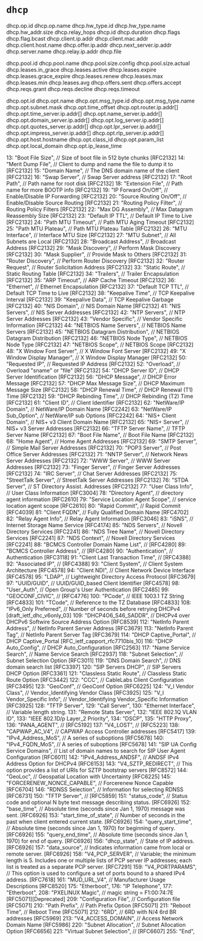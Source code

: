 # `dhcp`

dhcp.op.id
dhcp.op.name
dhcp.hw_type.id
dhcp.hw_type.name
dhcp.hw_addr.size
dhcp.relay_hops
dhcp.id
dhcp.duration
dhcp.flags
dhcp.flag.bcast
dhcp.client.ip.addr
dhcp.client.mac.addr
dhcp.client.host.name
dhcp.offer.ip.addr
dhcp.next_server.ip.addr
dhcp.server.name
dhcp.relay.ip.addr
dhcp.file

dhcp.pool.id
dhcp.pool.name
dhcp.pool.size.config
dhcp.pool.size.actual
dhcp.leases.in_grace
dhcp.leases.active
dhcp.leases.expire
dhcp.leases.grace_expire
dhcp.leases.renew
dhcp.leases.max
dhcp.leases.min
dhcp.leases.avg
dhcp.offers.sent
dhcp.offers.accept
dhcp.reqs.grant
dhcp.reqs.decline
dhcp.reqs.timeout

dhcp.opt.id
dhcp.opt.name
dhcp.opt.msg_type.id
dhcp.opt.msg_type.name
dhcp.opt.subnet.mask
dhcp.opt.time_offset
dhcp.opt.router.ip.addr[]
dhcp.opt.time_server.ip.addr[]
dhcp.opt.name_server.ip.addr[]
dhcp.opt.domain_server.ip.addr[]
dhcp.opt.log_server.ip.addr[]
dhcp.opt.quotes_server.ip.addr[]
dhcp.opt.lpr_server.ip.addr[]
dhcp.opt.impress_server.ip.addr[]
dhcp.opt.rlp_server.ip.addr[]
dhcp.opt.host.hostname
dhcp.opt.class_id
dhcp.opt.param_list
dhcp.opt.local_domain
dhcp.opt.ip_lease_time

13:  "Boot File Size",                    // Size of boot file in 512 byte chunks [RFC2132]
14:  "Merit Dump File",                   // Client to dump and name the file to dump it to [RFC2132]
15:  "Domain Name",                       // The DNS domain name of the client [RFC2132]
16:  "Swap Server",                       // Swap Server address [RFC2132]
17:  "Root Path",                         // Path name for root disk [RFC2132]
18:  "Extension File",                    // Path name for more BOOTP info [RFC2132]
19:  "IP Forward On/Off",                 // Enable/Disable IP Forwarding [RFC2132]
20:  "Source Routing On/Off",             // Enable/Disable Source Routing [RFC2132]
21:  "Routing Policy Filter",             // Routing Policy Filters [RFC2132]
22:  "Max DG Assembly",                   // Max Datagram Reassembly Size [RFC2132]
23:  "Default IP TTL",                    // Default IP Time to Live [RFC2132]
24:  "Path MTU Timeout",                  // Path MTU Aging Timeout [RFC2132]
25:  "Path MTU Plateau",                  // Path MTU Plateau Table [RFC2132]
26:  "MTU Interface",                     // Interface MTU Size [RFC2132]
27:  "MTU Subnet",                        // All Subnets are Local [RFC2132]
28:  "Broadcast Address",                 // Broadcast Address [RFC2132]
29:  "Mask Discovery",                    // Perform Mask Discovery [RFC2132]
30:  "Mask Supplier",                     // Provide Mask to Others [RFC2132]
31:  "Router Discovery",                  // Perform Router Discovery [RFC2132]
32:  "Router Request",                    // Router Solicitation Address [RFC2132]
33:  "Static Route",                      // Static Routing Table [RFC2132]
34:  "Trailers",                          // Trailer Encapsulation [RFC2132]
35:  "ARP Timeout",                       // ARP Cache Timeout [RFC2132]
36:  "Ethernet",                          // Ethernet Encapsulation [RFC2132]
37:  "Default TCP TTL",                   // Default TCP Time to Live [RFC2132]
38:  "Keepalive Time",                    // TCP Keepalive Interval [RFC2132]
39:  "Keepalive Data",                    // TCP Keepalive Garbage [RFC2132]
40:  "NIS Domain",                        // NIS Domain Name [RFC2132]
41:  "NIS Servers",                       // NIS Server Addresses [RFC2132]
42:  "NTP Servers",                       // NTP Server Addresses [RFC2132]
43:  "Vendor Specific",                   // Vendor Specific Information [RFC2132]
44:  "NETBIOS Name Servers",              // NETBIOS Name Servers [RFC2132]
45:  "NETBIOS Datagram Distribution",     // NETBIOS Datagram Distribution [RFC2132]
46:  "NETBIOS Node Type",                 // NETBIOS Node Type [RFC2132]
47:  "NETBIOS Scope",                     // NETBIOS Scope [RFC2132]
48:  "X Window Font Server",              // X Window Font Server [RFC2132]
49:  "X Window Display Manager",          // X Window Display Manager [RFC2132]
50:  "Requested IP",                      // Requested IP Address [RFC2132]
52:  "Overload",                          // Overload "sname" or "file" [RFC2132]
54:  "DHCP Server ID",                    // DHCP Server Identification [RFC2132]
56:  "DHCP Message",                      // DHCP Error Message [RFC2132]
57:  "DHCP Max Message Size",             // DHCP Maximum Message Size [RFC2132]
58:  "DHCP Renewal Time",                 // DHCP Renewal (T1) Time [RFC2132]
59:  "DHCP Rebinding Time",               // DHCP Rebinding (T2) Time [RFC2132]
61:  "Client ID",                         // Client Identifier [RFC2132]
62:  "NetWare/IP Domain",                 // NetWare/IP Domain Name [RFC2242]
63:  "NetWare/IP Sub_Option",             // NetWare/IP sub Options [RFC2242]
64:  "NIS+ Client Domain",                // NIS+ v3 Client Domain Name [RFC2132]
65:  "NIS+ Server",                       // NIS+ v3 Server Addresses [RFC2132]
66:  "TFTP Server Name",                  // TFTP Server Name [RFC2132]
67:  "Boot File Name",                    // Boot File Name [RFC2132]
68:  "Home Agent",                        // Home Agent Addresses [RFC2132]
69:  "SMTP Server",                       // Simple Mail Server Addresses [RFC2132]
70:  "POP3 Server",                       // Post Office Server Addresses [RFC2132]
71:  "NNTP Server",                       // Network News Server Addresses [RFC2132]
72:  "WWW Server",                        // WWW Server Addresses [RFC2132]
73:  "Finger Server",                     // Finger Server Addresses [RFC2132]
74:  "IRC Server",                        // Chat Server Addresses [RFC2132]
75:  "StreetTalk Server",                 // StreetTalk Server Addresses [RFC2132]
76:  "STDA Server",                       // ST Directory Assist. Addresses [RFC2132]
77:  "User Class Info",                   // User Class Information [RFC3004]
78:  "Directory Agent",                   // directory agent information [RFC2610]
79:  "Service Location Agent Scope",      // service location agent scope [RFC2610]
80:  "Rapid Commit",                      // Rapid Commit [RFC4039]
81:  "Client FQDN",                       // Fully Qualified Domain Name [RFC4702]
82:  "Relay Agent Info",                  // Relay Agent Information [RFC3046]
83:  "iSNS",                              // Internet Storage Name Service [RFC4174]
85:  "NDS Servers",                       // Novell Directory Services [RFC2241]
86:  "NDS Tree Name",                     // Novell Directory Services [RFC2241]
87:  "NDS Context",                       // Novell Directory Services [RFC2241]
88:  "BCMCS Controller Domain Name List", // [RFC4280]
89:  "BCMCS Controller Address",          // [RFC4280]
90:  "Authentication",                    // Authentication [RFC3118]
91:  "Client Last Transaction Time",      // [RFC4388]
92:  "Associated IP",                     // [RFC4388]
93:  "Client System",                     // Client System Architecture [RFC4578]
94:  "Client NDI",                        // Client Network Device Interface [RFC4578]
95:  "LDAP",                              // Lightweight Directory Access Protocol [RFC3679]
97:  "UUID/GUID",                         // UUID/GUID_based Client Identifier [RFC4578]
98:  "User_Auth",                         // Open Group's User Authentication [RFC2485]
99:  "GEOCONF_CIVIC",                     // [RFC4776]
100: "PCode",                             // IEEE 1003.1 TZ String [RFC4833]
101: "TCode",                             // Reference to the TZ Database [RFC4833]
108: "IPv6_Only Preferred",               // Number of seconds before retrying DHCPv4 [draft_ietf_dhc_v6only_03]
109: "DHCP4O6_S46_SADDR",                 // DHCPv4 over DHCPv6 Softwire Source Address Option [RFC8539]
112: "NetInfo Parent Address",            // NetInfo Parent Server Address [RFC3679]
113: "NetInfo Parent Tag",                // NetInfo Parent Server Tag [RFC3679]
114: "DHCP Captive_Portal",               // DHCP Captive_Portal [RFC_ietf_capport_rfc7710bis_10]
116: "DHCP Auto_Config",                  // DHCP Auto_Configuration [RFC2563]
117: "Name Service Search",               // Name Service Search [RFC2937]
118: "Subnet Selection",                  // Subnet Selection Option [RFC3011]
119: "DNS Domain Search",                 // DNS domain search list [RFC3397]
120: "SIP Servers DHCP",                  // SIP Servers DHCP Option [RFC3361]
121: "Classless Static Route",            // Classless Static Route Option [RFC3442]
122: "CCC",                               // CableLabs Client Configuration [RFC3495]
123: "GeoConf",                           // GeoConf Option [RFC6225]
124: "V_I Vendor Class",                  // Vendor_Identifying Vendor Class [RFC3925]
125: "V_I Vendor_Specific Info",          // Vendor_Identifying Vendor_Specific Information [RFC3925]
128: "TFTP Server",
129: "Call Server",
130: "Ethernet Interface", // Variable length string.
131: "Remote Stats Server",
132: "IEEE 802.1Q VLAN ID",
133: "IEEE 802.1D/p Layer_2 Priority",
134: "DSCP",
135: "HTTP Proxy",
136: "PANA_AGENT",                    // [RFC5192]
137: "V4_LOST",                       // [RFC5223]
138: "CAPWAP_AC_V4",                  // CAPWAP Access Controller addresses [RFC5417]
139: "IPv4_Address_MoS",              // A series of suboptions [RFC5678]
140: "IPv4_FQDN_MoS",                 // A series of suboptions [RFC5678]
141: "SIP UA Config Service Domains", // List of domain names to search for SIP User Agent Configuration [RFC6011]
142: "IPv4_Address_ANDSF",            // ANDSF IPv4 Address Option for DHCPv4 [RFC6153]
143: "V4_SZTP_REDIRECT",              // This option provides a list of URIs for SZTP bootstrap servers [RFC8572]
144: "GeoLoc",                        // Geospatial Location with Uncertainty [RFC6225]
145: "FORCERENEW_NONCE_CAPABLE",      // Forcerenew Nonce Capable [RFC6704]
146: "RDNSS Selection",               // Information for selecting RDNSS [RFC6731]
150: "TFTP Server",                   // [RFC5859]
151: "status_code",                   // Status code and optional N byte text message describing status. [RFC6926]
152: "base_time",                     // Absolute time (seconds since Jan 1, 1970) message was sent. [RFC6926]
153: "start_time_of_state",           // Number of seconds in the past when client entered current state. [RFC6926]
154: "query_start_time",              // Absolute time (seconds since Jan 1, 1970) for beginning of query. [RFC6926]
155: "query_end_time",                // Absolute time (seconds since Jan 1, 1970) for end of query. [RFC6926]
156: "dhcp_state",                    // State of IP address. [RFC6926]
157: "data_source",                   // Indicates information came from local or remote server. [RFC6926]
158: "V4_PCP_SERVER",                 // Variable; the minimum length is 5. Includes one or multiple lists of PCP server IP addresses; each list is treated as a separate PCP server. [RFC7291]
159: "V4_PORTPARAMS",                 // This option is used to configure a set of ports bound to a shared IPv4 address. [RFC7618]
161: "MUD_URL_V4",                    // Manufacturer Usage Descriptions [RFC8520]
175: "Etherboot",
176: "IP Telephone",
177: "Etherboot",
208: "PXELINUX Magic",           // magic string = F1:00:74:7E [RFC5071][Deprecated]
209: "Configuration File",       // Configuration file [RFC5071]
210: "Path Prefix",              // Path Prefix Option [RFC5071]
211: "Reboot Time",              // Reboot Time [RFC5071]
212: "6RD",                      // 6RD with N/4 6rd BR addresses [RFC5969]
213: "V4_ACCESS_DOMAIN",         // Access Network Domain Name [RFC5986]
220: "Subnet Allocation",        // Subnet Allocation Option [RFC6656]
221: "Virtual Subnet Selection", // [RFC6607]
255: "End",